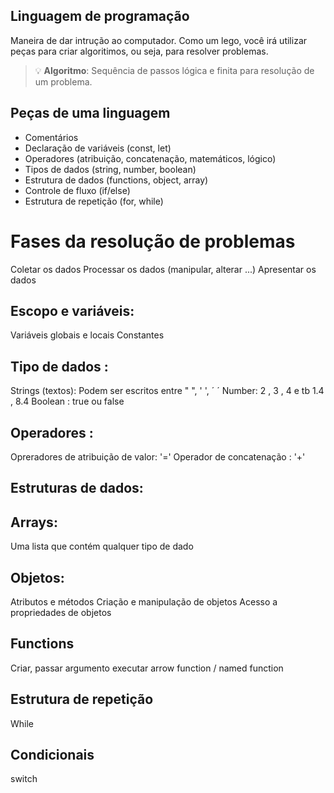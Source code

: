 ## Linguagem de programação

Maneira de dar intrução ao computador.
Como um lego, você irá utilizar peças para criar algoritimos, ou seja, para resolver problemas.

> 💡 **Algoritmo**: Sequência de passos lógica e finita para resolução de um problema.

## Peças de uma linguagem

- Comentários
- Declaração de variáveis (const, let)
- Operadores (atribuição, concatenação, matemáticos, lógico)
- Tipos de dados (string, number, boolean)
- Estrutura de dados (functions, object, array)
- Controle de fluxo (if/else)
- Estrutura de repetição (for, while)

# Fases da resolução de problemas 

Coletar os dados
Processar os dados (manipular, alterar ...)
Apresentar os dados

## Escopo e variáveis:

Variáveis globais e locais
Constantes

## Tipo de dados : 

Strings (textos): Podem ser escritos entre " ", ' ', ´ ´
Number: 2 , 3 , 4 e tb 1.4 , 8.4
Boolean : true ou false

## Operadores :

Opreradores de atribuição de valor: '='
Operador de concatenação : '+'

## Estruturas de dados:

## Arrays:

Uma lista que contém qualquer tipo de dado

## Objetos:

Atributos e métodos
Criação e manipulação de objetos
Acesso a propriedades de objetos

## Functions

Criar, passar argumento
executar
arrow function / named function

## Estrutura de repetição

While

## Condicionais

switch